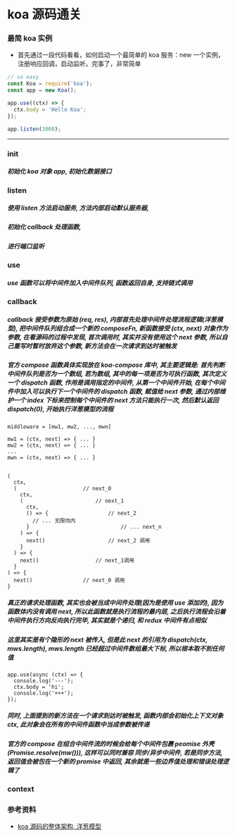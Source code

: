 # koa 源码通关

### 最简 koa 实例

- 首先通过一段代码看看，如何启动一个最简单的 koa 服务：new 一个实例，注册响应回调，启动监听，完事了，非常简单

```js
// so easy
const Koa = require('koa');
const app = new Koa();

app.use((ctx) => {
  ctx.body = 'Hello Koa';
});

app.listen(3000);
```

---

### init

##### 初始化 koa 对象 app, 初始化数据接口

### listen

##### 使用 listen 方法启动服务, 方法内部启动默认服务器,

##### 初始化 callback 处理函数,

##### 进行端口监听

### use

##### use 函数可以将中间件加入中间件队列, 函数返回自身, 支持链式调用

### callback

##### callback 接受参数为原始 (req, res), 内部首先处理中间件处理流程逻辑(洋葱模型), 把中间件队列组合成一个新的 composeFn, 新函数接受 (ctx, next) 对象作为参数, 在看源码的过程中发现, 首次调用时, 其实并没有使用这个 next 参数, 所以自己重写时暂时放弃这个参数, 新方法会在一次请求到达时被触发

##### 官方 compose 函数具体实现放在 koa-compose 库中, 其主要逻辑是: 首先判断中间件队列是否为一个数组, 若为数组, 其中的每一项是否为可执行函数, 其次定义一个 dispatch 函数, 作用是调用指定的中间件, 从第一个中间件开始, 在每个中间件中加入可以执行下一个中间件的 dispatch 函数, 赋值给 next 参数, 通过内部维护一个 index 下标来控制每个中间件的 next 方法只能执行一次, 然后默认返回 dispatch(0), 开始执行洋葱模型的流程

```
middleware = [mw1, mw2, ..., mwn]

mw1 = (ctx, next) => { ... }
mw2 = (ctx, next) => { ... }
...
mwn = (ctx, next) => { ... }


(
  ctx,
  (                     // next_0
    ctx,
    (                       // next_1
      ctx,
      () => {                   // next_2
        // ... 无限向内
      }                             // ... next_n
    ) => {
      next()                    // next_2 调用
    }
  ) => {
    next()                  // next_1调用
  }
) => {
  next()                // next_0 调用
}

```

##### 真正的请求处理函数, 其实也会被当成中间件处理(因为是使用 use 添加的), 因为函数体内没有调用 next, 所以此函数就是执行流程的最内层, 之后执行流程会沿着中间件执行方向反向执行完毕, 其实就是个递归, 和 redux 中间件有点相似

##### 这里其实是有个隐形的 next 被传入, 但是此 next 的引用为 dispatch(ctx, mws.length), mws.length 已经超过中间件数组最大下标, 所以根本取不到任何值

```
app.use(async (ctx) => {
  console.log('---');
  ctx.body = 'hi';
  console.log('+++');
});
```

##### 同时, 上面提到的新方法在一个请求到达时被触发, 函数内部会初始化上下文对象 ctx, 此对象会在所有的中间件函数中当成参数被传递

##### 官方的 compose 在组合中间件流的时候会给每个中间件包裹 peomise 外壳(Promise.resolve(mw())), 这样可以同时兼容 同步/异步中间件, 若是同步方法, 返回值会被包在一个新的 promise 中返回, 其余就是一些边界值处理和错误处理逻辑了

### context

#####

### 参考资料

- [koa 源码的整体架构, 洋葱模型](https://juejin.cn/post/6844904088220467213)
